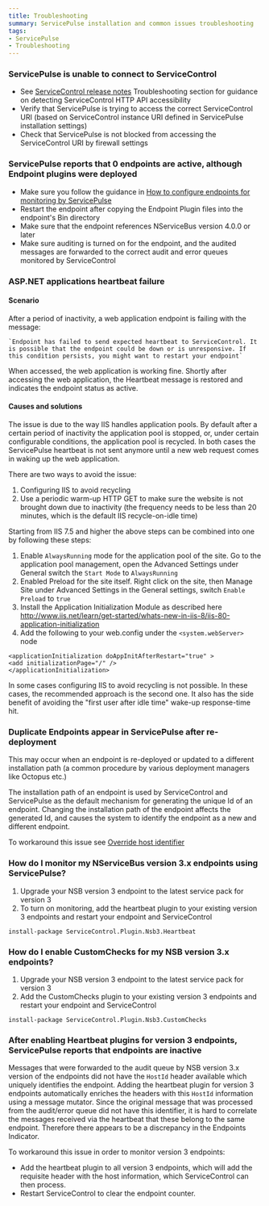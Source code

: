 ```yaml
---
title: Troubleshooting
summary: ServicePulse installation and common issues troubleshooting
tags:
- ServicePulse
- Troubleshooting
---
```



### ServicePulse is unable to connect to ServiceControl

* See [ServiceControl release notes](https://github.com/Particular/ServiceControl/releases/) Troubleshooting section for guidance on detecting ServiceControl HTTP API accessibility
* Verify that ServicePulse is trying to access the correct ServiceControl URI (based on ServiceControl instance URI defined in ServicePulse installation settings)
* Check that ServicePulse is not blocked from accessing the ServiceControl URI by firewall settings


### ServicePulse reports that 0 endpoints are active, although Endpoint plugins were deployed

* Make sure you follow the guidance in [How to configure endpoints for monitoring by ServicePulse](how-to-configure-endpoints-for-monitoring.md)
* Restart the endpoint after copying the Endpoint Plugin files into the endpoint's Bin directory
* Make sure that the endpoint references NServiceBus version 4.0.0 or later
* Make sure auditing is turned on for the endpoint, and the audited messages are forwarded to the correct audit and error queues monitored by ServiceControl


### ASP.NET applications heartbeat failure


#### Scenario

After a period of inactivity, a web application endpoint is failing with the message:

	`Endpoint has failed to send expected heartbeat to ServiceControl. It is possible that the endpoint could be down or is unresponsive. If this condition persists, you might want to restart your endpoint`

When accessed, the web application is working fine. Shortly after accessing the web application, the Heartbeat message is restored and indicates the endpoint status as active.


#### Causes and solutions

The issue is due to the way IIS handles application pools. By default after a certain period of inactivity the application pool is stopped, or, under certain configurable conditions, the application pool is recycled. In both cases the ServicePulse heartbeat is not sent anymore until a new web request comes in waking up the web application.

There are two ways to avoid the issue:

1. Configuring IIS to avoid recycling
2. Use a periodic warm-up HTTP GET to make sure the website is not brought down due to inactivity (the frequency needs to be less than 20 minutes, which is the default IIS recycle-on-idle time)

Starting from IIS 7.5 and higher the above steps can be combined into one by following these steps:

1. Enable `AlwaysRunning` mode for the application pool of the site. Go to the application pool management, open the Advanced Settings under General switch the `Start Mode` to `AlwaysRunning`
1. Enabled Preload for the site itself. Right click on the site, then Manage Site under Advanced Settings in the General settings, switch `Enable Preload` to `true`
1. Install the Application Initialization Module as described here http://www.iis.net/learn/get-started/whats-new-in-iis-8/iis-80-application-initialization
1. Add the following to your web.config under the `<system.webServer>` node

```
<applicationInitialization doAppInitAfterRestart="true" >
<add initializationPage="/" />
</applicationInitialization>
```

In some cases configuring IIS to avoid recycling is not possible. In these cases, the recommended approach is the second one. It also has the side benefit of avoiding the "first user after idle time" wake-up response-time hit.

### Duplicate Endpoints appear in ServicePulse after re-deployment

This may occur when an endpoint is re-deployed or updated to a different installation path (a common procedure by various deployment managers like Octopus etc.)

The installation path of an endpoint is used by ServiceControl and ServicePulse as the default mechanism for generating the unique Id of an endpoint. Changing the installation path of the endpoint affects the generated Id, and causes the system to identify the endpoint as a new and different endpoint.

To workaround this issue see [Override host identifier](/nservicebus/hosting/override-hostid.md)


### How do I monitor my NServiceBus version 3.x endpoints using ServicePulse?

1. Upgrade your NSB version 3 endpoint to the latest service pack for version 3
2. To turn on monitoring, add the heartbeat plugin to your existing version 3 endpoints and restart your endpoint and ServiceControl
```
install-package ServiceControl.Plugin.Nsb3.Heartbeat
```


### How do I enable CustomChecks for my NSB version 3.x endpoints?

1. Upgrade your NSB version 3 endpoint to the latest service pack for version 3
2. Add the CustomChecks plugin to your existing version 3 endpoints and restart your endpoint and ServiceControl
```
install-package ServiceControl.Plugin.Nsb3.CustomChecks
```

### After enabling Heartbeat plugins for version 3 endpoints, ServicePulse reports that endpoints are inactive

Messages that were forwarded to the audit queue by NSB version 3.x version of the endpoints did not have the `HostId` header available which uniquely identifies the endpoint. Adding the heartbeat plugin for version 3 endpoints automatically enriches the headers with this `HostId` information using a message mutator. Since the original message that was processed from the audit/error queue did not have this identifier, it is hard to correlate the messages received via the heartbeat that these belong to the same endpoint. Therefore there appears to be a discrepancy in the Endpoints Indicator.

To workaround this issue in order to monitor version 3 endpoints:

- Add the heartbeat plugin to all version 3 endpoints, which will add the requisite header with the host information, which ServiceControl can then process.
- Restart ServiceControl to clear the endpoint counter.
